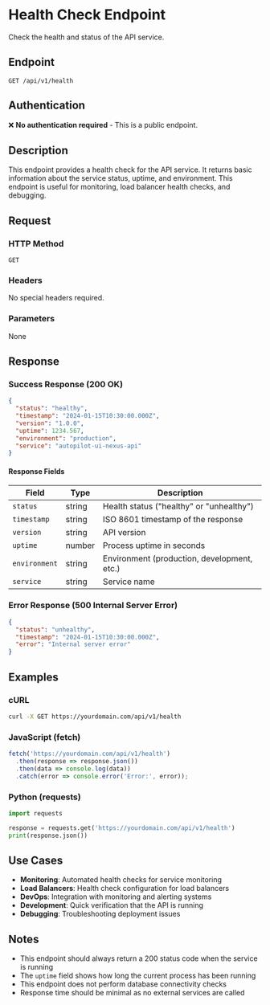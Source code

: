 # Health Check Endpoint

Check the health and status of the API service.

## Endpoint

```
GET /api/v1/health
```

## Authentication

❌ **No authentication required** - This is a public endpoint.

## Description

This endpoint provides a health check for the API service. It returns basic information about the service status, uptime, and environment. This endpoint is useful for monitoring, load balancer health checks, and debugging.

## Request

### HTTP Method
`GET`

### Headers
No special headers required.

### Parameters
None

## Response

### Success Response (200 OK)

```json
{
  "status": "healthy",
  "timestamp": "2024-01-15T10:30:00.000Z",
  "version": "1.0.0",
  "uptime": 1234.567,
  "environment": "production",
  "service": "autopilot-ui-nexus-api"
}
```

#### Response Fields

| Field | Type | Description |
|-------|------|-------------|
| `status` | string | Health status ("healthy" or "unhealthy") |
| `timestamp` | string | ISO 8601 timestamp of the response |
| `version` | string | API version |
| `uptime` | number | Process uptime in seconds |
| `environment` | string | Environment (production, development, etc.) |
| `service` | string | Service name |

### Error Response (500 Internal Server Error)

```json
{
  "status": "unhealthy",
  "timestamp": "2024-01-15T10:30:00.000Z",
  "error": "Internal server error"
}
```

## Examples

### cURL

```bash
curl -X GET https://yourdomain.com/api/v1/health
```

### JavaScript (fetch)

```javascript
fetch('https://yourdomain.com/api/v1/health')
  .then(response => response.json())
  .then(data => console.log(data))
  .catch(error => console.error('Error:', error));
```

### Python (requests)

```python
import requests

response = requests.get('https://yourdomain.com/api/v1/health')
print(response.json())
```

## Use Cases

- **Monitoring**: Automated health checks for service monitoring
- **Load Balancers**: Health check configuration for load balancers
- **DevOps**: Integration with monitoring and alerting systems
- **Development**: Quick verification that the API is running
- **Debugging**: Troubleshooting deployment issues

## Notes

- This endpoint should always return a 200 status code when the service is running
- The `uptime` field shows how long the current process has been running
- This endpoint does not perform database connectivity checks
- Response time should be minimal as no external services are called 